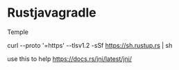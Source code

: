 # Rustjavagradle
Temple


curl --proto '=https' --tlsv1.2 -sSf https://sh.rustup.rs | sh


use this to help 
https://docs.rs/jni/latest/jni/